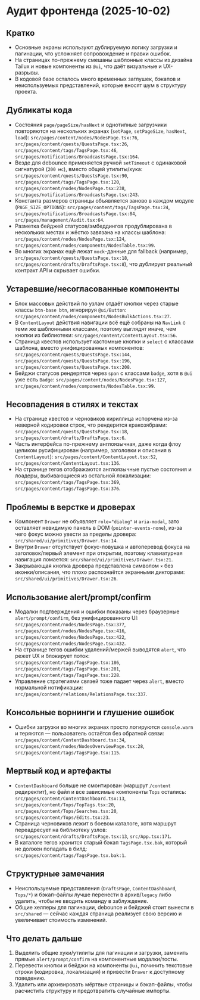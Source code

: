 # Аудит фронтенда (2025-10-02)

## Кратко
- Основные экраны используют дублируемую логику загрузки и пагинации, что усложняет сопровождение и правки ошибок.
- На страницах по-прежнему смешаны шаблонные классы из дизайна Tailux и новые компоненты из `@ui`, что даёт визуальные и UX-разрывы.
- В кодовой базе осталось много временных заглушек, бэкапов и неиспользуемых представлений, которые вносят шум в структуру проекта.

## Дубликаты кода
- Состояния `page/pageSize/hasNext` и однотипные загрузчики повторяются на нескольких экранах (`setPage`, `setPageSize`, `hasNext`, `load`): `src/pages/content/nodes/NodesPage.tsx:76`, `src/pages/content/quests/QuestsPage.tsx:26`, `src/pages/content/tags/TagsPage.tsx:46`, `src/pages/notifications/BroadcastsPage.tsx:164`.
- Везде для debounce применяется ручной `setTimeout` с одинаковой сигнатурой (`200 мс`), вместо общей утилиты/хука: `src/pages/content/quests/QuestsPage.tsx:90`, `src/pages/content/tags/TagsPage.tsx:120`, `src/pages/content/nodes/NodesPage.tsx:238`, `src/pages/notifications/BroadcastsPage.tsx:243`.
- Константа размеров страницы объявляется заново в каждом модуле (`PAGE_SIZE_OPTIONS`): `src/pages/content/tags/TagsPage.tsx:24`, `src/pages/notifications/BroadcastsPage.tsx:84`, `src/pages/management/Audit.tsx:64`.
- Разметка бейджей статусов/эмбеддингов продублирована в нескольких местах и жёстко завязана на классы шаблона: `src/pages/content/nodes/NodesPage.tsx:124`, `src/pages/content/nodes/components/NodesTable.tsx:99`.
- Во многих экранах ещё лежат `mock`-данные для fallback (например, `src/pages/content/quests/QuestsPage.tsx:18`, `src/pages/content/drafts/DraftsPage.tsx:8`), что дублирует реальный контракт API и скрывает ошибки.

## Устаревшие/несогласованные компоненты
- Блок массовых действий по узлам отдаёт кнопки через старые классы `btn-base btn`, игнорируя `@ui/Button`: `src/pages/content/nodes/components/NodesBulkActions.tsx:27`.
- В `ContentLayout` действия навигации всё ещё собраны на `NavLink` с теми же шаблонными классами, поэтому выглядят иначе, чем кнопки из библиотеки: `src/pages/content/ContentLayout.tsx:56`.
- Страница квестов использует кастомные кнопки и `select` с классами шаблона, вместо унифицированных компонентов: `src/pages/content/quests/QuestsPage.tsx:144`, `src/pages/content/quests/QuestsPage.tsx:196`, `src/pages/content/quests/QuestsPage.tsx:208`.
- Бейджи статусов рендерятся через `span` с классами `badge`, хотя в `@ui` уже есть `Badge`: `src/pages/content/nodes/NodesPage.tsx:127`, `src/pages/content/nodes/components/NodesTable.tsx:99`.

## Несовпадения в стилях и текстах
- На странице квестов и черновиков кириллица испорчена из-за неверной кодировки строк, что рендерится кракозябрами: `src/pages/content/quests/QuestsPage.tsx:18`, `src/pages/content/drafts/DraftsPage.tsx:6`.
- Часть интерфейса по-прежнему англоязычная, даже когда флоу целиком русифицирован (например, заголовки и описания в `ContentLayout`): `src/pages/content/ContentLayout.tsx:52`, `src/pages/content/ContentLayout.tsx:136`.
- На странице тегов отображаются англоязычные пустые состояния и лоадеры, выбивающиеся из остальной локализации: `src/pages/content/tags/TagsPage.tsx:369`, `src/pages/content/tags/TagsPage.tsx:376`.

## Проблемы в верстке и дроверах
- Компонент `Drawer` не объявляет `role="dialog"` и `aria-modal`, зато оставляет невидимую панель в DOM (`pointer-events-none`), из-за чего фокус можно увести за пределы дровера: `src/shared/ui/primitives/Drawer.tsx:14`.
- Внутри `Drawer` отсутствует фокус-ловушка и автоперевод фокуса на заголовок/первый элемент при открытии, поэтому клавиатурная навигация ломается: `src/shared/ui/primitives/Drawer.tsx:21`.
- Закрывающая кнопка дровера представлена символом `×` без иконки/описания, что плохо распознаётся экранными дикторами: `src/shared/ui/primitives/Drawer.tsx:26`.

## Использование alert/prompt/confirm
- Модалки подтверждения и ошибки показаны через браузерные `alert/prompt/confirm`, без унифицированного UI: `src/pages/content/nodes/NodesPage.tsx:377`, `src/pages/content/nodes/NodesPage.tsx:416`, `src/pages/content/nodes/NodesPage.tsx:422`, `src/pages/content/nodes/NodesPage.tsx:432`.
- На странице тегов ошибки удалений/мержей выводятся `alert`, что режет UX и блокирует поток: `src/pages/content/tags/TagsPage.tsx:186`, `src/pages/content/tags/TagsPage.tsx:201`, `src/pages/content/tags/TagsPage.tsx:228`.
- Управление стратегиями связей тоже падает через `alert`, вместо нормальной нотификации: `src/pages/content/relations/RelationsPage.tsx:337`.

## Консольные ворнинги и глушение ошибок
- Ошибки загрузки во многих экранах просто логируются `console.warn` и теряются — пользователь остаётся без обратной связи: `src/pages/content/ContentDashboard.tsx:34`, `src/pages/content/nodes/NodesOverviewPage.tsx:28`, `src/pages/content/tags/TagsPage.tsx:115`.

## Мертвый код и артефакты
- `ContentDashboard` больше не смонтирован (маршрут `/content` редиректит), но файл и все зависимые компоненты `Tops` остались: `src/pages/content/ContentDashboard.tsx:13`, `src/pages/content/Tops/TopTags.tsx:20`, `src/pages/content/Tops/Searches.tsx:20`, `src/pages/content/Tops/Edits.tsx:23`.
- Страница черновиков лежит в боевом каталоге, хотя маршрут переадресует на библиотеку узлов: `src/pages/content/drafts/DraftsPage.tsx:13`, `src/App.tsx:171`.
- В каталоге тегов хранится старый бэкап `TagsPage.tsx.bak`, который не должен попадать в билд: `src/pages/content/tags/TagsPage.tsx.bak:1`.

## Структурные замечания
- Неиспользуемые представления (`DraftsPage`, `ContentDashboard`, `Tops/*`) и бэкап-файлы лучше перенести в архив/`legacy` либо удалить, чтобы не вводить команду в заблуждение.
- Общие хелперы для пагинации, debounce и бейджей стоит вынести в `src/shared` — сейчас каждая страница реализует свою версию и увеличивает стоимость изменений.

## Что делать дальше
1. Выделить общие хуки/утилиты для пагинации и загрузки, заменить прямые `alert/prompt/confirm` на компонентные модалки/тосты.
2. Перевести кнопки и бейджи на компоненты `@ui`, починить текстовые строки (кодировка, локализация) и привести `Drawer` к доступному поведению.
3. Удалить или архивировать мёртвые страницы и бэкап-файлы, чтобы расчистить структуру и предотвратить случайные импорты.
